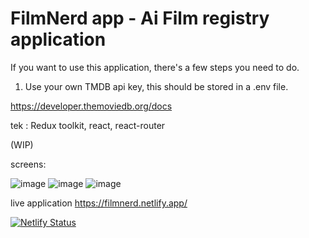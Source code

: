 # FilmNerd app - Ai Film registry application

If you want to use this application, there's a few steps you need to do. 

1. Use your own TMDB api key, this should be stored in a .env file.

https://developer.themoviedb.org/docs

tek : Redux toolkit, react, react-router

(WIP)

screens: 

![image](https://github.com/msagerup/Ai-Movies/assets/23620566/0806611b-7494-4622-aeb1-59eda0269842) ![image](https://github.com/msagerup/Ai-Movies/assets/23620566/a8c4a133-2db7-4b71-bb38-833740262523) ![image](https://github.com/msagerup/Ai-Movies/assets/23620566/57cad535-ad57-439f-a75e-9236965138ba)






live application
https://filmnerd.netlify.app/


[![Netlify Status](https://api.netlify.com/api/v1/badges/0c0f60c3-4a12-4305-a494-1ec45cce7aa4/deploy-status)](https://app.netlify.com/sites/film-nerd/deploys)
